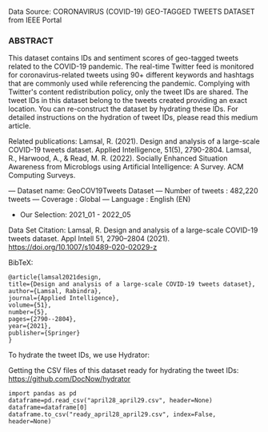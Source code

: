 Data Source: CORONAVIRUS (COVID-19) GEO-TAGGED TWEETS DATASET from IEEE Portal

### ABSTRACT 
This dataset contains IDs and sentiment scores of geo-tagged tweets related to the COVID-19 pandemic. The real-time Twitter feed is monitored for coronavirus-related tweets using 90+ different keywords and hashtags that are commonly used while referencing the pandemic. Complying with Twitter's content redistribution policy, only the tweet IDs are shared. The tweet IDs in this dataset belong to the tweets created providing an exact location. You can re-construct the dataset by hydrating these IDs. For detailed instructions on the hydration of tweet IDs, please read this medium article.

Related publications:
Lamsal, R. (2021). Design and analysis of a large-scale COVID-19 tweets dataset. Applied Intelligence, 51(5), 2790-2804.
Lamsal, R., Harwood, A., & Read, M. R. (2022). Socially Enhanced Situation Awareness from Microblogs using Artificial Intelligence: A Survey. ACM Computing Surveys.

— Dataset name: GeoCOV19Tweets Dataset
— Number of tweets : 482,220 tweets
— Coverage : Global
— Language : English (EN)
- Our Selection: 2021_01 - 2022_05

Data Set Citation:
Lamsal, R. Design and analysis of a large-scale COVID-19 tweets dataset. Appl Intell 51, 2790–2804 (2021). https://doi.org/10.1007/s10489-020-02029-z

BibTeX:
```
@article{lamsal2021design,
title={Design and analysis of a large-scale COVID-19 tweets dataset},
author={Lamsal, Rabindra},
journal={Applied Intelligence},
volume={51},
number={5},
pages={2790--2804},
year={2021},
publisher={Springer}
}
```

To hydrate the tweet IDs, we use Hydrator:

Getting the CSV files of this dataset ready for hydrating the tweet IDs: https://github.com/DocNow/hydrator
```
import pandas as pd
dataframe=pd.read_csv("april28_april29.csv", header=None)
dataframe=dataframe[0]
dataframe.to_csv("ready_april28_april29.csv", index=False, header=None)
```

